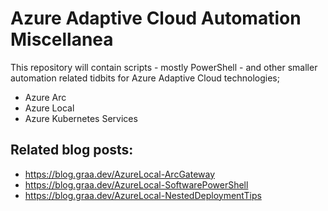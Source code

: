 # Azure Adaptive Cloud Automation Miscellanea

This repository will contain scripts - mostly PowerShell - and other smaller automation related tidbits for Azure Adaptive Cloud technologies;
* Azure Arc
* Azure Local
* Azure Kubernetes Services

## Related blog posts:
* https://blog.graa.dev/AzureLocal-ArcGateway
* https://blog.graa.dev/AzureLocal-SoftwarePowerShell
* https://blog.graa.dev/AzureLocal-NestedDeploymentTips